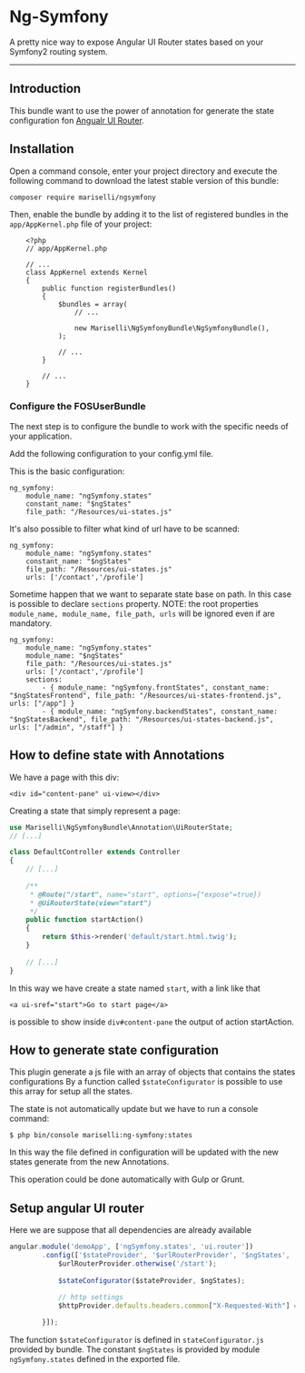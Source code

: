 # Ng-Symfony
A pretty nice way to expose Angular UI Router states based on your Symfony2 routing system.

---

## Introduction
This bundle want to use the power of annotation for generate the state configuration fon [Angualr UI Router](https://github.com/angular-ui/ui-router).

## Installation

Open a command console, enter your project directory and execute the
following command to download the latest stable version of this bundle:
```
composer require mariselli/ngsymfony
```

Then, enable the bundle by adding it to the list of registered bundles
in the `app/AppKernel.php` file of your project:

```
    <?php
    // app/AppKernel.php

    // ...
    class AppKernel extends Kernel
    {
        public function registerBundles()
        {
            $bundles = array(
                // ...

                new Mariselli\NgSymfonyBundle\NgSymfonyBundle(),
            );

            // ...
        }

        // ...
    }
```

### Configure the FOSUserBundle

The next step is to configure the bundle to work with the specific needs of your application.

Add the following configuration to your config.yml file.

This is the basic configuration:
```
ng_symfony:
    module_name: "ngSymfony.states"
    constant_name: "$ngStates"
    file_path: "/Resources/ui-states.js"
```

It's also possible to filter what kind of url have to be scanned:
```
ng_symfony:
    module_name: "ngSymfony.states"
    constant_name: "$ngStates"
    file_path: "/Resources/ui-states.js"
    urls: ['/contact','/profile']
```

Sometime happen that we want to separate state base on path.
In this case is possible to declare `sections` property.
NOTE: the root properties `module_name, module_name, file_path, urls` will be ignored even if are mandatory.
```
ng_symfony:
    module_name: "ngSymfony.states"
    module_name: "$ngStates"
    file_path: "/Resources/ui-states.js"
    urls: ['/contact','/profile']
    sections:
        - { module_name: "ngSymfony.frontStates", constant_name: "$ngStatesFrontend", file_path: "/Resources/ui-states-frontend.js", urls: ["/app"] }
        - { module_name: "ngSymfony.backendStates", constant_name: "$ngStatesBackend", file_path: "/Resources/ui-states-backend.js", urls: ["/admin", "/staff"] }
```


## How to define state with Annotations

We have a page with this div:
```
<div id="content-pane" ui-view></div>
```

Creating a state that simply represent a page:
```php
use Mariselli\NgSymfonyBundle\Annotation\UiRouterState;
// [...]

class DefaultController extends Controller
{
    // [...]
    
    /**
     * @Route("/start", name="start", options={"expose"=true})
     * @UiRouterState(view="start")
     */
    public function startAction()
    {
        return $this->render('default/start.html.twig');
    }
    
    // [...]
}
```

In this way we have create a state named `start`, with a link like that
```
<a ui-sref="start">Go to start page</a>
```
is possible to show inside `div#content-pane` the output of action startAction.
  

## How to generate state configuration

This plugin generate a js file with an array of objects that contains the states configurations
By a function called `$stateConfigurator` is possible to use this array for setup all the states.

The state is not automatically update but we have to run a console command:
```
$ php bin/console mariselli:ng-symfony:states
```
In this way the file defined in configuration will be updated with the new states generate from the new Annotations.

This operation could be done automatically with Gulp or Grunt.

## Setup angular UI router

Here we are suppose that all dependencies are already available
```js
angular.module('demoApp', ['ngSymfony.states', 'ui.router'])
        .config(['$stateProvider', '$urlRouterProvider', '$ngStates', '$httpProvider', function ($stateProvider, $urlRouterProvider, $ngStates, $httpProvider) {
            $urlRouterProvider.otherwise('/start');
            
            $stateConfigurator($stateProvider, $ngStates);
            
            // http settings
            $httpProvider.defaults.headers.common["X-Requested-With"] = 'XMLHttpRequest';

        }]);
```

The function `$stateConfigurator` is defined in `stateConfigurator.js` provided by bundle.
The constant `$ngStates` is provided by module `ngSymfony.states` defined in the exported file.
